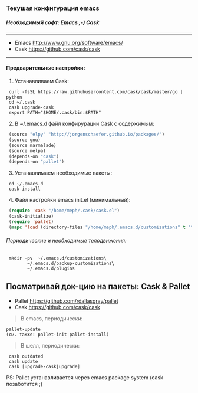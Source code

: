 
### Текушая конфигурация emacs

##### Необходимый софт: Emacs ;-) Cask
------------------------------------------
- Emacs http://www.gnu.org/software/emacs/
- Cask https://github.com/cask/cask
------------------------------------------

#### Предварительные настройки:

1. Устанавливаем Cask:
```
 curl -fsSL https://raw.githubusercontent.com/cask/cask/master/go | python
 cd ~/.cask
 cask upgrade-cask
 export PATH="$HOME/.cask/bin:$PATH"
```
2. В ~/.emacs.d файл конфирурации Cask с содержимым:
```lisp
 (source "elpy" "http://jorgenschaefer.github.io/packages/")
 (source gnu)
 (source marmalade)
 (source melpa)
 (depends-on "cask")
 (depends-on "pallet")
```
3. Устанавлимаем необходимые пакеты:
```
 cd ~/.emacs.d
 cask install
```
4. Файл настройки emacs init.el (минимальный):
```lisp
 (require 'cask "/home/meph/.cask/cask.el")
 (cask-initialize)
 (require 'pallet)
 (mapc 'load (directory-files "/home/meph/.emacs.d/customizations" t "^[0-9]+.*\.el$"))
```

###### Периодические и необходимые телодвижения:
```
 mkdir -pv  ~/.emacs.d/customizations\ 
	    ~/.emacs.d/backup-customizations\
	    ~/.emacs.d/plugins
```

Посматривай док-цию на пакеты: Cask & Pallet
--------------------------------------------

- Pallet https://github.com/rdallasgray/pallet
- Cask https://github.com/cask/cask

> В emacs, периодически: 
```
pallet-update
(см. также: pallet-init pallet-install)
```
> В шелл, периодически: 
```
 cask outdated
 cask update
 cask [upgrade-cask|upgrade]
```
PS: Pallet устанавливается через emacs package system (cask позаботится ;)
